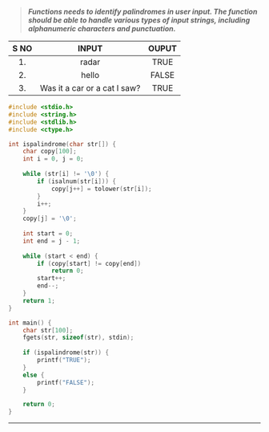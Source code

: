>***Functions needs to identify palindromes in user input. The function should be able to handle various types of input strings, including alphanumeric characters and punctuation.***

| S NO |            INPUT             | OUPUT |
| :--: | :--------------------------: | :---: |
|  1.  |            radar             | TRUE  |
|  2.  |            hello             | FALSE |
|  3.  | Was it a car or a cat I saw? | TRUE  |
```c
#include <stdio.h>
#include <string.h>
#include <stdlib.h>
#include <ctype.h>

int ispalindrome(char str[]) {
    char copy[100];
    int i = 0, j = 0;
    
    while (str[i] != '\0') {
        if (isalnum(str[i])) {
            copy[j++] = tolower(str[i]);
        }
        i++;
    }
    copy[j] = '\0';
    
    int start = 0;
    int end = j - 1;
    
    while (start < end) {
        if (copy[start] != copy[end])
            return 0;
        start++;
        end--;
    }
    return 1;
}

int main() {
    char str[100];
    fgets(str, sizeof(str), stdin);
    
    if (ispalindrome(str)) {
        printf("TRUE");
    } 
    else {
        printf("FALSE");
    }

    return 0;
}

```
---
